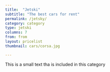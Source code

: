 ```yaml
---
title:  "Jetski"
subtitle: "The best cars for rent"
permalink: /jetsky/
category: category
type: jetski
columns: 7
from: from
layout: pricelist
thumbnail: cars/corsa.jpg

---
```


This is a small text tha is included in this category
